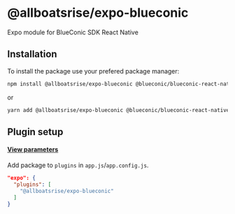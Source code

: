 # @allboatsrise/expo-blueconic

Expo module for BlueConic SDK React Native

## Installation

To install the package use your prefered package manager:

```bash
npm install @allboatsrise/expo-blueconic @blueconic/blueconic-react-native
```
or
```bash
yarn add @allboatsrise/expo-blueconic @blueconic/blueconic-react-native
```

## Plugin setup
#### [View parameters](#plugin-parameters)

Add package to `plugins` in `app.js`/`app.config.js`.

```json
"expo": {
  "plugins": [
    "@allboatsrise/expo-blueconic"
  ]
}
```
